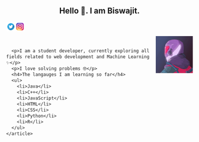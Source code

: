 <!DOCTYPE html>
<html lang="en">
  <head>
    <meta charset="UTF-8" />
    <link rel="stylesheet" href="styles.css" />
    <meta http-equiv="X-UA-Compatible" content="IE=edge" />
    <meta name="viewport" content="width=device-width, initial-scale=1.0" />
  </head>
  <body>
    <header>
      <h2>Hello 👋. I am Biswajit.</h2>
      <a href="https://twitter.com/Biswajit1102">
        <img
          align="left"
          alt="Biswajit's twitter"
          width="25px"
          src="img/logo-twitter-png-5859.png"
        />
      </a>
      <a href="https://www.instagram.com/rexvibes1/">
        <img
          align="left"
          src="img/Instagram.png"
          width="25px"
          alt="Biswajit's instagram"
        />
      </a>
    </header>
    <img align="right" src="img/cool.gif" width="100" height="100" frameBorder="0" ></img>
    <br />
    <article>
      
      <p>I am a student developer, currently exploring all fields related to web development and Machine Learning ✨</p>
      <p>I love solving problems 🤓</p>
      <h4>The langauges I am learning so far</h4>
      <ul>
        <li>Java</li>
        <li>C++</li>
        <li>JavaScript</li>
        <li>HTML</li>
        <li>CSS</li>
        <li>Python</li>
        <li>R</li>
      </ul>
    </article>
  </body>
</html>

<!---
Biswajit-Mahapatra-02/Biswajit-Mahapatra-02 is a ✨ special ✨ repository because its `README.md` (this file) appears on your GitHub profile.
You can click the Preview link to take a look at your changes.
--->
